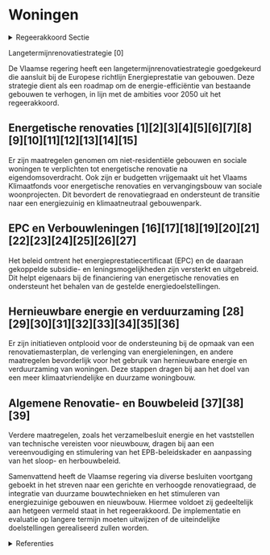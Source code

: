# Woningen

<details>
        <summary>Regeerakkoord Sectie </summary>
        <p>1.2.1 Woningen De Vlaamse regering zal de lange termijndoel-stelling 2050 voor woningrenovatie van gemid-deld 100 kWh/m2 verfijnen in functie van de gebouwtypologie, op regelmatige basis evalueren en zekerheid garanderen door tussentijdse ijkpunten in te voeren in lijn met het Vlaamse energie- en klimaatplan 2030. Voor nieuwbouw is de performantie van de woningen geregeld via de EPB-regelgeving. We vereenvoudigen het EPB-beleidskader, maken het gebruiksvriendelijker, integreren sneller innova-tieve bouwtechnieken en zorgen dat het zijn sturende werking naar klimaatvriendelijke woningen blijft vervullen. Vanaf 2021 kunnen daarom geen stookolieketels meer geplaatst worden bij nieuwbouw en ingrijpende energeti-sche renovaties en kan een aardgasaansluiting bij nieuwe grote verkavelingen en grote apparte-mentsgebouwen enkel nog voor collectieve verwarming via warmtekrachtkoppeling of in combinatie met een hernieuwbaar energiesys-teem als hoofdverwarming. Daarnaast evalueren we in overleg met de sectoren periodiek of de EPB-eisen nog in overeenstemming zijn met het kostenoptimale niveau. Om de tussentijdse en lange termijndoelstellingen te bereiken, moet echter veel meer ingezet worden op vernieuw-bouw en is een sterk verhoogde renovatiegraad nodig. We treden hiervoor in overleg met de bouw- , financiële en energiesector. Waar nodig geven we aan hen instrumenten om hier een actieve rol in op te nemen. Zo zullen we aan kredietgevers de mogelijkheid geven om in het kader van een kredietaanvraag met onroerende bestemming en/of voor energiebesparende renovaties, het digitale EPC-attest van het betrokken onroerend goed te gebruiken. Nieuwbouw na sloop vervangt oude woningen met slechte energieprestatie en onvoldoende comfort en helpt onze dorps- en stadskernen te verdichten en aantrekkelijker te maken. De Vlaamse regering vraagt aan de federale overheid om het 6% BTW-tarief voor vernieuwbouw na sloop zo snel als mogelijk te hervormen tot een gericht instrument op de gebouwschil in alle Belgische steden en gemeenten. Via vernieuwende ontzorgings- en financieringsi-nitiatieven stimuleren we de verhoging van de renovatiegraad. Ter bevordering van de klantvriendelijkheid en de transparantie worden zoveel mogelijk premies die gericht zijn op energiebespa-ring, kwaliteitsverbetering en aanpassing van de woning in 1 loket gebundeld met het oog op een overkoepelende woningrenova-tiepremie. Door een energieprestatiecertifi-caat met energetische renovatieaanbeve-lingen (EPC) helpen we de eigenaars bij de duurzame en kwaliteitsvolle renovatie van hun woning. Voor het verkrijgen van een substantiële renovatiepremie (min. € 5.000) of energielening (min. € 7.500) dient men te beschikken over een EPC. We stimuleren de integratie van de dienst-verlening van de energiehuizen in een eengemaakt energie- en woonloket op lokaal niveau om het begeleidings- en financieringsaanbod naar de burger te verbeteren. We blijven kwetsbare gezinnen ontzorgen via energiesnoeiers. Het beleid van renteloze energieleningen zetten we voort. We evalueren de effectiviteit van het nood-koopfonds met het oog op eventuele verlenging van de leningsformule. Wanneer er een aardgasnet in de straat ligt, mag vanaf 2021 een bestaande stookolieketel niet meer vervangen worden. De eigenaars worden over alle mogelijke alternatieven geïnformeerd. Om het energieverbruik en de energiefactuur van nieuwe eigenaars te beheersen en tegelijk onze klimaatdoelstelling te realiseren, stimuleren we o.m. door een versoepeling van de voorwaarden voor een energielening dat niet energiezuinige woningen vanaf 2021 uiterlijk vijf jaar na een notariële overdracht in volle eigendom grondig energetisch gerenoveerd worden om een maxi-male EPC-score per gebouwtypologie te bereiken. Huurders hebben ook recht op comfortabele energiezuinige woningen. Huurwoningen dienen daarom te voldoen aan een steeds verbeterende maximale EPC-score die we afstemmen op de ijkpunten en lange termijndoelstelling 2050. We werken samen met de bouwsector een actie-plan uit om het aanbod van vakmensen te verze-keren zodat de kwaliteitsvolle uitvoering van ambitieuze renovatiedoelstellingen kan worden gegarandeerd. </p>
        </details> 

Langetermijnrenovatiestrategie \[0\]

De Vlaamse regering heeft een langetermijnrenovatiestrategie goedgekeurd die aansluit bij de Europese richtlijn Energieprestatie van gebouwen. Deze strategie dient als een roadmap om de energie-efficiëntie van bestaande gebouwen te verhogen, in lijn met de ambities voor 2050 uit het regeerakkoord.

## Energetische renovaties \[1\]\[2\]\[3\]\[4\]\[5\]\[6\]\[7\]\[8\]\[9\]\[10\]\[11\]\[12\]\[13\]\[14\]\[15\]

Er zijn maatregelen genomen om niet-residentiële gebouwen en sociale woningen te verplichten tot energetische renovatie na eigendomsoverdracht. Ook zijn er budgetten vrijgemaakt uit het Vlaams Klimaatfonds voor energetische renovaties en vervangingsbouw van sociale woonprojecten. Dit bevordert de renovatiegraad en ondersteunt de transitie naar een energiezuinig en klimaatneutraal gebouwenpark.

## EPC en Verbouwleningen \[16\]\[17\]\[18\]\[19\]\[20\]\[21\]\[22\]\[23\]\[24\]\[25\]\[26\]\[27\]

Het beleid omtrent het energieprestatiecertificaat (EPC) en de daaraan gekoppelde subsidie- en leningsmogelijkheden zijn versterkt en uitgebreid. Dit helpt eigenaars bij de financiering van energetische renovaties en ondersteunt het behalen van de gestelde energiedoelstellingen.

## Hernieuwbare energie en verduurzaming \[28\]\[29\]\[30\]\[31\]\[32\]\[33\]\[34\]\[35\]\[36\]

Er zijn initiatieven ontplooid voor de ondersteuning bij de opmaak van een renovatiemasterplan, de verlenging van energieleningen, en andere maatregelen bevorderlijk voor het gebruik van hernieuwbare energie en verduurzaming van woningen. Deze stappen dragen bij aan het doel van een meer klimaatvriendelijke en duurzame woningbouw.

## Algemene Renovatie- en Bouwbeleid \[37\]\[38\]\[39\]

Verdere maatregelen, zoals het verzamelbesluit energie en het vaststellen van technische vereisten voor nieuwbouw, dragen bij aan een vereenvoudiging en stimulering van het EPB-beleidskader en aanpassing van het sloop- en herbouwbeleid.

Samenvattend heeft de Vlaamse regering via diverse besluiten voortgang geboekt in het streven naar een gerichte en verhoogde renovatiegraad, de integratie van duurzame bouwtechnieken en het stimuleren van energiezuinige gebouwen en nieuwbouw. Hiermee voldoet zij gedeeltelijk aan hetgeen vermeld staat in het regeerakkoord. De implementatie en evaluatie op langere termijn moeten uitwijzen of de uiteindelijke doelstellingen gerealiseerd zullen worden.

<details>
        <summary> Referenties</summary>
        **[\[0\]](https://beslissingenvlaamseregering.vlaanderen.be/?search=Vlaamse%20langetermijnrenovatiestrategie%20gebouwen%202050&dateOption=select&startDate=2020-05-29T08%3A00%3A00Z&endDate=2020-05-29T08%3A00%3A00Z)** : **(2020-05-29)** Vlaamse langetermijnrenovatiestrategie gebouwen 2050 

**[\[1\]](https://beslissingenvlaamseregering.vlaanderen.be/?search=Renovatieverplichting%20voor%20niet-residenti%C3%ABle%20gebouwen&dateOption=select&startDate=2021-05-07T08%3A00%3A00Z&endDate=2021-05-07T08%3A00%3A00Z)** : **(2021-05-07)** Renovatieverplichting voor niet-residentiële gebouwen 

**[\[2\]](https://beslissingenvlaamseregering.vlaanderen.be/?search=Renovatieverplichting%20voor%20niet-residenti%C3%ABle%20gebouwen&dateOption=select&startDate=2021-07-09T08%3A00%3A00Z&endDate=2021-07-09T08%3A00%3A00Z)** : **(2021-07-09)** Renovatieverplichting voor niet-residentiële gebouwen 

**[\[3\]](https://beslissingenvlaamseregering.vlaanderen.be/?search=Wijzigingsbesluit%20energieprestatie%20sociale%20huisvesting&dateOption=select&startDate=2020-07-10T08%3A00%3A00Z&endDate=2020-07-10T08%3A00%3A00Z)** : **(2020-07-10)** Wijzigingsbesluit energieprestatie sociale huisvesting 

**[\[4\]](https://beslissingenvlaamseregering.vlaanderen.be/?search=Cofinanciering%20Vlaams%20Klimaatfonds%3A%20energetische%20renovaties%20en%20vervangingsbouw%20van%20sociale%20huurwoningen&dateOption=select&startDate=2022-07-08T08%3A00%3A00Z&endDate=2022-07-08T08%3A00%3A00Z)** : **(2022-07-08)** Cofinanciering Vlaams Klimaatfonds: energetische renovaties en vervangingsbouw van sociale huurwoningen 

**[\[5\]](https://beslissingenvlaamseregering.vlaanderen.be/?search=Cofinanciering%20Vlaams%20Klimaatfonds%20%28VKF%29%3A%20energetische%20renovaties%20en%20vervangingsbouw%20van%20sociale%20huurwoningen&dateOption=select&startDate=2023-12-08T09%3A00%3A00Z&endDate=2023-12-08T09%3A00%3A00Z)** : **(2023-12-08)** Cofinanciering Vlaams Klimaatfonds (VKF): energetische renovaties en vervangingsbouw van sociale huurwoningen 

**[\[6\]](https://beslissingenvlaamseregering.vlaanderen.be/?search=Bijsturing%20intern%20Klimaatplan%20Vlaamse%20Overheid&dateOption=select&startDate=2021-07-16T06%3A00%3A00Z&endDate=2021-07-16T06%3A00%3A00Z)** : **(2021-07-16)** Bijsturing intern Klimaatplan Vlaamse Overheid 

**[\[7\]](https://beslissingenvlaamseregering.vlaanderen.be/?search=Wijziging%20energiebesluit%3A%20ZEV-premie%2C%20energieleningen%2C%20sloop%20en%20heropbouw%20en%20onrendabele%20top&dateOption=select&startDate=2019-10-25T08%3A00%3A00Z&endDate=2019-10-25T08%3A00%3A00Z)** : **(2019-10-25)** Wijziging energiebesluit: ZEV-premie, energieleningen, sloop en heropbouw en onrendabele top 

**[\[8\]](https://beslissingenvlaamseregering.vlaanderen.be/?search=Plan%20Vlaamse%20Veerkracht%3A%20Besteding%20middelen%20Vlaams%20Klimaatfonds%20voor%20energetische%20renovatie%20gebouwen%20publieke%20sector&dateOption=select&startDate=2022-11-10T07%3A00%3A00Z&endDate=2022-11-10T07%3A00%3A00Z)** : **(2022-11-10)** Plan Vlaamse Veerkracht: Besteding middelen Vlaams Klimaatfonds voor energetische renovatie gebouwen publieke sector 

**[\[9\]](https://beslissingenvlaamseregering.vlaanderen.be/?search=Vermindering%20onroerende%20voorheffing&dateOption=select&startDate=2021-05-07T08%3A00%3A00Z&endDate=2021-05-07T08%3A00%3A00Z)** : **(2021-05-07)** Vermindering onroerende voorheffing 

**[\[10\]](https://beslissingenvlaamseregering.vlaanderen.be/?search=Verzamelbesluit%20energie%3A%20wijzigingen%20energiebesluit&dateOption=select&startDate=2020-10-30T09%3A00%3A00Z&endDate=2020-10-30T09%3A00%3A00Z)** : **(2020-10-30)** Verzamelbesluit energie: wijzigingen energiebesluit 

**[\[11\]](https://beslissingenvlaamseregering.vlaanderen.be/?search=Besteding%20middelen%20Vlaams%20Klimaatfonds%20%28VKF%29%20voor%20verderzetting%20onderbouwde%20aanpak%20energiebesparing%20gebouwenpark%20in%20de%20sector%20Welzijn%2C%20Volksgezondheid%20en%20Gezin&dateOption=select&startDate=2021-07-02T08%3A00%3A00Z&endDate=2021-07-02T08%3A00%3A00Z)** : **(2021-07-02)** Besteding middelen Vlaams Klimaatfonds (VKF) voor verderzetting onderbouwde aanpak energiebesparing gebouwenpark in de sector Welzijn, Volksgezondheid en Gezin 

**[\[12\]](https://beslissingenvlaamseregering.vlaanderen.be/?search=Verzamelbesluit%20energie%20%28VZB%20IX%29&dateOption=select&startDate=2023-06-16T08%3A00%3A00Z&endDate=2023-06-16T08%3A00%3A00Z)** : **(2023-06-16)** Verzamelbesluit energie (VZB IX) 

**[\[13\]](https://beslissingenvlaamseregering.vlaanderen.be/?search=Hervorming%20subsidiestelsel%20energetische%20renovatie%20van%20sociale%20huurwoningen&dateOption=select&startDate=2023-07-14T08%3A00%3A00Z&endDate=2023-07-14T08%3A00%3A00Z)** : **(2023-07-14)** Hervorming subsidiestelsel energetische renovatie van sociale huurwoningen 

**[\[14\]](https://beslissingenvlaamseregering.vlaanderen.be/?search=Invoeren%20Vlaams%20regelgevend%20kader%20voor%20flexibiliteit%20op%20het%20laag-%20en%20middenspanningsdistributienet%20en%20het%20invoeren%20van%20een%20kader%20voor%20ondersteunende%20diensten%20en%20flexibiliteit%20voor%20de%20distributienetbeheerder&dateOption=select&startDate=2022-05-20T08%3A00%3A00Z&endDate=2022-05-20T08%3A00%3A00Z)** : **(2022-05-20)** Invoeren Vlaams regelgevend kader voor flexibiliteit op het laag- en middenspanningsdistributienet en het invoeren van een kader voor ondersteunende diensten en flexibiliteit voor de distributienetbeheerder 

**[\[15\]](https://beslissingenvlaamseregering.vlaanderen.be/?search=Wijziging%20Energiedecreet%3A%20maatregelen%20versnelde%20energietransitie%20gebouwen%20naar%20meer%20emissie-%20en%20milieuvriendelijke%20verwarmingstechnieken&dateOption=select&startDate=2022-02-18T09%3A00%3A00Z&endDate=2022-02-18T09%3A00%3A00Z)** : **(2022-02-18)** Wijziging Energiedecreet: maatregelen versnelde energietransitie gebouwen naar meer emissie- en milieuvriendelijke verwarmingstechnieken 

**[\[16\]](https://beslissingenvlaamseregering.vlaanderen.be/?search=Verzamelbesluit%20energie%3A%20wijziging&dateOption=select&startDate=2021-12-10T09%3A00%3A00Z&endDate=2021-12-10T09%3A00%3A00Z)** : **(2021-12-10)** Verzamelbesluit energie: wijziging 

**[\[17\]](https://beslissingenvlaamseregering.vlaanderen.be/?search=Wijzigingsbesluit%20energieprestatie%20sociale%20huisvesting&dateOption=select&startDate=2020-04-30T08%3A00%3A00Z&endDate=2020-04-30T08%3A00%3A00Z)** : **(2020-04-30)** Wijzigingsbesluit energieprestatie sociale huisvesting 

**[\[18\]](https://beslissingenvlaamseregering.vlaanderen.be/?search=Steun%20energetische%20renovatieprojecten%20noodkoopwoningen%20en%20energielening&dateOption=select&startDate=2021-05-21T08%3A00%3A00Z&endDate=2021-05-21T08%3A00%3A00Z)** : **(2021-05-21)** Steun energetische renovatieprojecten noodkoopwoningen en energielening 

**[\[19\]](https://beslissingenvlaamseregering.vlaanderen.be/?search=Steun%20energetische%20renovatieprojecten%20noodkoopwoningen%20en%20energielening&dateOption=select&startDate=2021-07-16T06%3A00%3A00Z&endDate=2021-07-16T06%3A00%3A00Z)** : **(2021-07-16)** Steun energetische renovatieprojecten noodkoopwoningen en energielening 

**[\[20\]](https://beslissingenvlaamseregering.vlaanderen.be/?search=MijnVerbouwLening%3A%20wijziging%20Energiebesluit%20en%20besluit%20Vlaamse%20Codex%20Wonen%202021&dateOption=select&startDate=2022-07-08T08%3A00%3A00Z&endDate=2022-07-08T08%3A00%3A00Z)** : **(2022-07-08)** MijnVerbouwLening: wijziging Energiebesluit en besluit Vlaamse Codex Wonen 2021 

**[\[21\]](https://beslissingenvlaamseregering.vlaanderen.be/?search=MijnVerbouwLening%3A%20wijziging%20Energiebesluit%20en%20besluit%20Vlaamse%20Codex%20Wonen%202021&dateOption=select&startDate=2022-05-18T12%3A15%3A00Z&endDate=2022-05-18T12%3A15%3A00Z)** : **(2022-05-18)** MijnVerbouwLening: wijziging Energiebesluit en besluit Vlaamse Codex Wonen 2021 

**[\[22\]](https://beslissingenvlaamseregering.vlaanderen.be/?search=Wijziging%20energiebesluit%3A%20ZEV-premie%2C%20energieleningen%2C%20sloop%20en%20heropbouw%20en%20berekening%20onrendabele%20top&dateOption=select&startDate=2019-12-20T09%3A00%3A00Z&endDate=2019-12-20T09%3A00%3A00Z)** : **(2019-12-20)** Wijziging energiebesluit: ZEV-premie, energieleningen, sloop en heropbouw en berekening onrendabele top 

**[\[23\]](https://beslissingenvlaamseregering.vlaanderen.be/?search=Online%20platform%20voor%20faciliteren%20tegemoetkomingen%20ter%20bevordering%20van%20rationeel%20energiegebruik%20en%20-beheer%20en%20gebruik%20hernieuwbare%20energiebronnen&dateOption=select&startDate=2023-10-13T08%3A00%3A00Z&endDate=2023-10-13T08%3A00%3A00Z)** : **(2023-10-13)** Online platform voor faciliteren tegemoetkomingen ter bevordering van rationeel energiegebruik en -beheer en gebruik hernieuwbare energiebronnen 

**[\[24\]](https://beslissingenvlaamseregering.vlaanderen.be/?search=Verzamelbesluit%20energie&dateOption=select&startDate=2022-12-02T09%3A00%3A00Z&endDate=2022-12-02T09%3A00%3A00Z)** : **(2022-12-02)** Verzamelbesluit energie 

**[\[25\]](https://beslissingenvlaamseregering.vlaanderen.be/?search=Wijziging%20Besluit%20Vlaamse%20Codex%20Wonen%3A%20tegemoetkomingen%20voor%20verbeteren%20en%20renovatie%20woningen&dateOption=select&startDate=2022-12-23T09%3A00%3A00Z&endDate=2022-12-23T09%3A00%3A00Z)** : **(2022-12-23)** Wijziging Besluit Vlaamse Codex Wonen: tegemoetkomingen voor verbeteren en renovatie woningen 

**[\[26\]](https://beslissingenvlaamseregering.vlaanderen.be/?search=Wijziging%20Besluit%20Vlaamse%20Codex%20Wonen%3A%20tegemoetkomingen%20voor%20verbeteren%20en%20renovatie%20woningen&dateOption=select&startDate=2022-10-07T08%3A00%3A00Z&endDate=2022-10-07T08%3A00%3A00Z)** : **(2022-10-07)** Wijziging Besluit Vlaamse Codex Wonen: tegemoetkomingen voor verbeteren en renovatie woningen 

**[\[27\]](https://beslissingenvlaamseregering.vlaanderen.be/?search=Plan%20Vlaamse%20Veerkracht%3A%20uniek%20loket%20en%20financiering%20energieluik%20woningrenovatiepremie&dateOption=select&startDate=2021-07-09T08%3A00%3A00Z&endDate=2021-07-09T08%3A00%3A00Z)** : **(2021-07-09)** Plan Vlaamse Veerkracht: uniek loket en financiering energieluik woningrenovatiepremie 

**[\[28\]](https://beslissingenvlaamseregering.vlaanderen.be/?search=Verzamelbesluit%20energie%3A%20wijziging&dateOption=select&startDate=2021-10-22T08%3A00%3A00Z&endDate=2021-10-22T08%3A00%3A00Z)** : **(2021-10-22)** Verzamelbesluit energie: wijziging 

**[\[29\]](https://beslissingenvlaamseregering.vlaanderen.be/?search=Overheidsopdracht%20%27De%20ondersteuning%20van%20de%20Vereniging%20van%20Mede-Eigenaars%20van%20appartementsgebouwen%20bij%20de%20opmaak%20van%20een%20renovatiemasterplan%27&dateOption=select&startDate=2022-07-08T08%3A00%3A00Z&endDate=2022-07-08T08%3A00%3A00Z)** : **(2022-07-08)** Overheidsopdracht 'De ondersteuning van de Vereniging van Mede-Eigenaars van appartementsgebouwen bij de opmaak van een renovatiemasterplan' 

**[\[30\]](https://beslissingenvlaamseregering.vlaanderen.be/?search=Aanpak%20besteding%20middelen%20voor%20verderzetting%20onderbouwde%20aanpak%20energiebesparing%20gebouwenpark%20sector%20Welzijn%2C%20Volksgezondheid%20en%20Gezin&dateOption=select&startDate=2023-11-23T16%3A00%3A00Z&endDate=2023-11-23T16%3A00%3A00Z)** : **(2023-11-23)** Aanpak besteding middelen voor verderzetting onderbouwde aanpak energiebesparing gebouwenpark sector Welzijn, Volksgezondheid en Gezin 

**[\[31\]](https://beslissingenvlaamseregering.vlaanderen.be/?search=Oproep%20energetische%20renovatie%20noodkoopwoningen%0A%0A&dateOption=select&startDate=2020-02-14T09%3A00%3A00Z&endDate=2020-02-14T09%3A00%3A00Z)** : **(2020-02-14)** Oproep energetische renovatie noodkoopwoningen

 

**[\[32\]](https://beslissingenvlaamseregering.vlaanderen.be/?search=Wijziging%20Energiedecreet%3A%20maatregelen%20versnelde%20energietransitie%20gebouwen%20naar%20meer%20emissie-%20en%20milieuvriendelijke%20verwarmingstechnieken&dateOption=select&startDate=2021-10-29T09%3A15%3A00Z&endDate=2021-10-29T09%3A15%3A00Z)** : **(2021-10-29)** Wijziging Energiedecreet: maatregelen versnelde energietransitie gebouwen naar meer emissie- en milieuvriendelijke verwarmingstechnieken 

**[\[33\]](https://beslissingenvlaamseregering.vlaanderen.be/?search=Wijziging%20Energiedecreet%3A%20maatregelen%20versnelde%20energietransitie%20gebouwen%20naar%20meer%20emissie-%20en%20milieuvriendelijke%20verwarmingstechnieken&dateOption=select&startDate=2021-12-10T09%3A00%3A00Z&endDate=2021-12-10T09%3A00%3A00Z)** : **(2021-12-10)** Wijziging Energiedecreet: maatregelen versnelde energietransitie gebouwen naar meer emissie- en milieuvriendelijke verwarmingstechnieken 

**[\[34\]](https://beslissingenvlaamseregering.vlaanderen.be/?search=Plan%20Vlaamse%20Veerkracht%3A%20Vlaamse%20Energiebedrijf%20%28VEB%29%20energie-effici%C3%ABntie%20Vlaamse%20overheid&dateOption=select&startDate=2021-07-16T06%3A00%3A00Z&endDate=2021-07-16T06%3A00%3A00Z)** : **(2021-07-16)** Plan Vlaamse Veerkracht: Vlaamse Energiebedrijf (VEB) energie-efficiëntie Vlaamse overheid 

**[\[35\]](https://beslissingenvlaamseregering.vlaanderen.be/?search=Wijziging%20energiebesluit%3A%20uitvoering%20bepalingen%20gewijzigde%20Energiedecreet&dateOption=select&startDate=2020-12-18T09%3A00%3A00Z&endDate=2020-12-18T09%3A00%3A00Z)** : **(2020-12-18)** Wijziging energiebesluit: uitvoering bepalingen gewijzigde Energiedecreet 

**[\[36\]](https://beslissingenvlaamseregering.vlaanderen.be/?search=Verzamelbesluit%20energie&dateOption=select&startDate=2022-10-21T08%3A00%3A00Z&endDate=2022-10-21T08%3A00%3A00Z)** : **(2022-10-21)** Verzamelbesluit energie 

**[\[37\]](https://beslissingenvlaamseregering.vlaanderen.be/?search=Verzamelbesluit%20energie&dateOption=select&startDate=2021-07-16T06%3A00%3A00Z&endDate=2021-07-16T06%3A00%3A00Z)** : **(2021-07-16)** Verzamelbesluit energie 

**[\[38\]](https://beslissingenvlaamseregering.vlaanderen.be/?search=Vermindering%20onroerende%20voorheffing%20%20voor%20nieuwbouw%20en%20ingrijpende%20energetische%20renovatie%20en%20toepassingsvoorwaarden%20verlaagd%20tarief%20voor%20aankoop%20van%20een%20enige%20eigen%20woning%20&dateOption=select&startDate=2021-07-02T08%3A00%3A00Z&endDate=2021-07-02T08%3A00%3A00Z)** : **(2021-07-02)** Vermindering onroerende voorheffing  voor nieuwbouw en ingrijpende energetische renovatie en toepassingsvoorwaarden verlaagd tarief voor aankoop van een enige eigen woning  

**[\[39\]](https://beslissingenvlaamseregering.vlaanderen.be/?search=Vermindering%20onroerende%20voorheffing%20voor%20nieuwbouw%20en%20toepassingsvoorwaarden%20verlaagd%20tarief%20voor%20aankoop%20van%20enige%20eigen%20woning%20met%20verbintenis%20tot%20ingrijpende%20energetische%20renovatie%20of%20tot%20sloop%20en%20herbouw%20&dateOption=select&startDate=2021-11-19T09%3A00%3A00Z&endDate=2021-11-19T09%3A00%3A00Z)** : **(2021-11-19)** Vermindering onroerende voorheffing voor nieuwbouw en toepassingsvoorwaarden verlaagd tarief voor aankoop van enige eigen woning met verbintenis tot ingrijpende energetische renovatie of tot sloop en herbouw  
        </details> 

